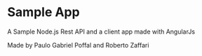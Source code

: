 # Sample App
A Sample Node.js Rest API and a client app made with AngularJs

Made by Paulo Gabriel Poffal and Roberto Zaffari
